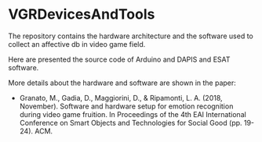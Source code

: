# VGRDevicesAndTools


The repository contains the hardware architecture and the software used to collect an affective db in video game field.

Here are presented the source code of Arduino and DAPIS and ESAT software.

More details about the hardware and software are shown in the paper:
* Granato, M., Gadia, D., Maggiorini, D., & Ripamonti, L. A. (2018, November). Software and hardware setup for emotion recognition during video game fruition. In Proceedings of the 4th EAI International Conference on Smart Objects and Technologies for Social Good (pp. 19-24). ACM.



